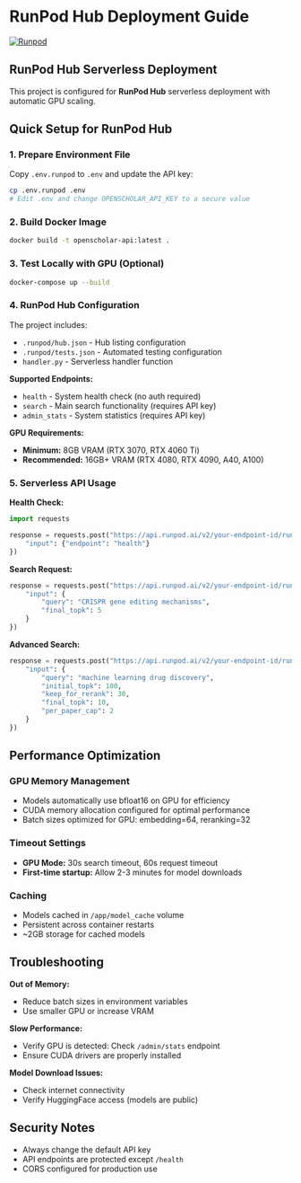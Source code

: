 # RunPod Hub Deployment Guide

[![Runpod](https://api.runpod.io/badge/caelusway/openscholar-api)](https://console.runpod.io/hub/caelusway/openscholar-api)

## RunPod Hub Serverless Deployment

This project is configured for **RunPod Hub** serverless deployment with automatic GPU scaling.

## Quick Setup for RunPod Hub

### 1. Prepare Environment File
Copy `.env.runpod` to `.env` and update the API key:
```bash
cp .env.runpod .env
# Edit .env and change OPENSCHOLAR_API_KEY to a secure value
```

### 2. Build Docker Image
```bash
docker build -t openscholar-api:latest .
```

### 3. Test Locally with GPU (Optional)
```bash
docker-compose up --build
```

### 4. RunPod Hub Configuration

The project includes:
- `.runpod/hub.json` - Hub listing configuration
- `.runpod/tests.json` - Automated testing configuration
- `handler.py` - Serverless handler function

**Supported Endpoints:**
- `health` - System health check (no auth required)
- `search` - Main search functionality (requires API key)
- `admin_stats` - System statistics (requires API key)

**GPU Requirements:**
- **Minimum:** 8GB VRAM (RTX 3070, RTX 4060 Ti)
- **Recommended:** 16GB+ VRAM (RTX 4080, RTX 4090, A40, A100)

### 5. Serverless API Usage

**Health Check:**
```python
import requests

response = requests.post("https://api.runpod.ai/v2/your-endpoint-id/run", json={
    "input": {"endpoint": "health"}
})
```

**Search Request:**
```python
response = requests.post("https://api.runpod.ai/v2/your-endpoint-id/run", json={
    "input": {
        "query": "CRISPR gene editing mechanisms",
        "final_topk": 5
    }
})
```

**Advanced Search:**
```python
response = requests.post("https://api.runpod.ai/v2/your-endpoint-id/run", json={
    "input": {
        "query": "machine learning drug discovery",
        "initial_topk": 100,
        "keep_for_rerank": 30,
        "final_topk": 10,
        "per_paper_cap": 2
    }
})
```

## Performance Optimization

### GPU Memory Management
- Models automatically use bfloat16 on GPU for efficiency
- CUDA memory allocation configured for optimal performance
- Batch sizes optimized for GPU: embedding=64, reranking=32

### Timeout Settings
- **GPU Mode:** 30s search timeout, 60s request timeout
- **First-time startup:** Allow 2-3 minutes for model downloads

### Caching
- Models cached in `/app/model_cache` volume
- Persistent across container restarts
- ~2GB storage for cached models

## Troubleshooting

**Out of Memory:**
- Reduce batch sizes in environment variables
- Use smaller GPU or increase VRAM

**Slow Performance:**
- Verify GPU is detected: Check `/admin/stats` endpoint
- Ensure CUDA drivers are properly installed

**Model Download Issues:**
- Check internet connectivity
- Verify HuggingFace access (models are public)

## Security Notes
- Always change the default API key
- API endpoints are protected except `/health`
- CORS configured for production use